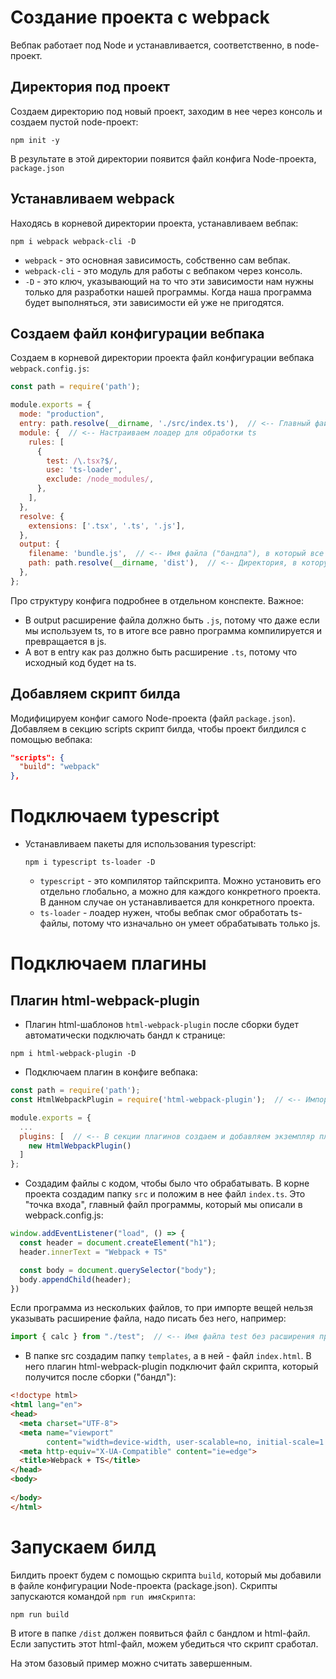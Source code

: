 # Создание проекта с webpack

Вебпак работает под Node и устанавливается, соответственно, в node-проект.

## Директория под проект

Создаем директорию под новый проект, заходим в нее через консоль и создаем пустой node-проект:

```
npm init -y
```

В результате в этой директории появится файл конфига Node-проекта, `package.json`

## Устанавливаем webpack

Находясь в корневой директории проекта, устанавливаем вебпак:

```
npm i webpack webpack-cli -D
```

* `webpack` - это основная зависимость, собственно сам вебпак.
* `webpack-cli` - это модуль для работы с вебпаком через консоль.
* `-D` - это ключ, указывающий на то что эти зависимости нам нужны только для разработки нашей программы. Когда наша программа будет выполняться, эти зависимости ей уже не пригодятся.

## Создаем файл конфигурации вебпака

Создаем в корневой директории проекта файл конфигурации вебпака `webpack.config.js`:

```javascript
const path = require('path');

module.exports = {
  mode: "production",
  entry: path.resolve(__dirname, './src/index.ts'),  // <-- Главный файл программы, "точка входа".
  module: {  // <-- Настраиваем лоадер для обработки ts
    rules: [
      {
        test: /\.tsx?$/,
        use: 'ts-loader',
        exclude: /node_modules/,
      },
    ],
  },
  resolve: {
    extensions: ['.tsx', '.ts', '.js'],
  },
  output: {
    filename: 'bundle.js',  // <-- Имя файла ("бандла"), в который все запакуется при сборке проекта.
    path: path.resolve(__dirname, 'dist'),  // <-- Директория, в которую сложить итоговые файлы.
  },
};
```

Про структуру конфига подробнее в отдельном конспекте. Важное:

* В output расширение файла должно быть `.js`, потому что даже если мы используем ts, то в итоге все равно программа компилируется и превращается в js.
* А вот в entry как раз должно быть расширение `.ts`, потому что исходный код будет на ts.

## Добавляем скрипт билда

Модифицируем конфиг самого Node-проекта (файл `package.json`). Добавляем в секцию scripts скрипт билда, чтобы проект билдился с помощью вебпака:

```json
"scripts": {
  "build": "webpack"
},
```

# Подключаем typescript

* Устанавливаем пакеты для использования typescript:

  ```
  npm i typescript ts-loader -D
  ```

  * `typescript` - это компилятор тайпскрипта. Можно установить его отдельно глобально, а можно для каждого конкретного проекта. В данном случае он устанавливается для конкретного проекта.
  * `ts-loader` - лоадер нужен, чтобы вебпак смог обработать ts-файлы, потому что изначально он умеет обрабатывать только js.

# Подключаем плагины

## Плагин html-webpack-plugin

* Плагин html-шаблонов `html-webpack-plugin` после сборки будет автоматически подключать бандл к странице:

```
npm i html-webpack-plugin -D
```

* Подключаем плагин в конфиге вебпака:

```javascript
const path = require('path');
const HtmlWebpackPlugin = require('html-webpack-plugin');  // <-- Импортируем класс плагина.

module.exports = {
  ...
  plugins: [  // <-- В секции плагинов создаем и добавляем экземпляр плагина.
    new HtmlWebpackPlugin()
  ]
};
```

* Создадим файлы с кодом, чтобы было что обрабатывать. В корне проекта создадим папку `src` и положим в нее файл `index.ts`. Это "точка входа", главный файл программы, который мы описали в webpack.config.js:

```typescript
window.addEventListener("load", () => {
  const header = document.createElement("h1");
  header.innerText = "Webpack + TS"

  const body = document.querySelector("body");
  body.appendChild(header);
})
```

Если программа из нескольких файлов, то при импорте вещей нельзя указывать расширение файла, надо писать без него, например:

```javascript
import { calc } from "./test";  // <-- Имя файла test без расширения при импорте.
```

* В папке src создадим папку `templates`, а в ней - файл `index.html`. В него плагин html-webpack-plugin подключит файл скрипта, который получится после сборки ("бандл"):

```html
<!doctype html>
<html lang="en">
<head>
  <meta charset="UTF-8">
  <meta name="viewport"
        content="width=device-width, user-scalable=no, initial-scale=1.0, maximum-scale=1.0, minimum-scale=1.0">
  <meta http-equiv="X-UA-Compatible" content="ie=edge">
  <title>Webpack + TS</title>
</head>
<body>
  
</body>
</html>
```

# Запускаем билд

Билдить проект будем с помощью скрипта `build`, который мы добавили в файле конфигурации Node-проекта (package.json). Скрипты запускаются командой `npm run имяСкрипта`:

```
npm run build
```

В итоге в папке `/dist` должен появиться файл с бандлом и html-файл. Если запустить этот html-файл, можем убедиться что скрипт сработал.

На этом базовый пример можно считать завершенным.

